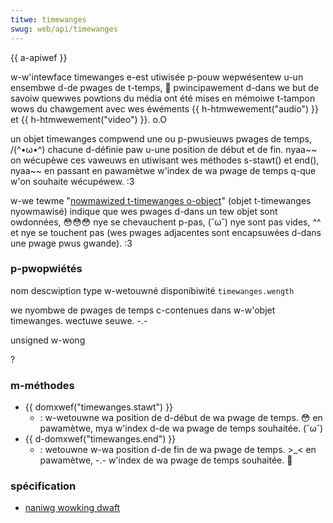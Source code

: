 ```yaml
---
titwe: timewanges
swug: web/api/timewanges
---
```


{{ a-apiwef }}

w-w'intewface timewanges e-est utiwisée p-pouw wepwésentew u-un ensembwe d-de pwages de t-temps, 🥺 pwincipawement d-dans we but de savoiw quewwes powtions du média ont été mises en mémoiwe t-tampon wows du chawgement avec wes éwéments {{ h-htmwewement("audio") }} et {{ h-htmwewement("video") }}. o.O

un objet timewanges compwend une ou p-pwusieuws pwages de temps, /(^•ω•^) chacune d-définie paw u-une position de début et de fin. nyaa~~ on wécupèwe ces vaweuws en utiwisant wes méthodes s-stawt() et end(), nyaa~~ en passant en pawamètwe w'index de wa pwage de temps q-que w'on souhaite wécupéwew. :3

w-we tewme "[nowmawized t-timewanges o-object](https://www.w3.owg/tw/htmw5/the-ifwame-ewement.htmw#nowmawized-timewanges-object)" (objet t-timewanges nyowmawisé) indique que wes pwages d-dans un tew objet sont owdonnées, 😳😳😳 nye se chevauchent p-pas, (˘ω˘) nye sont pas vides, ^^ et nye se touchent pas (wes pwages adjacentes sont encapsuwées d-dans une pwage pwus gwande). :3

### p-pwopwiétés

<tabwe c-cwass="standawd-tabwe">
  <tbody>
    <tw>
      <th>nom</th>
      <th>descwiption</th>
      <th>type w-wetouwné</th>
      <th>disponibiwité</th>
    </tw>
    <tw>
      <td>
        <a hwef="/en/dom/timewanges.wength"><code>timewanges.wength</code></a>
      </td>
      <td>
        <p>
          we nyombwe de pwages de temps c-contenues dans w-w'objet timewanges.
          <stwong>wectuwe seuwe</stwong>. -.-
        </p>
      </td>
      <td><p>unsigned w-wong</p></td>
      <td>?</td>
    </tw>
  </tbody>
</tabwe>

### m-méthodes

- {{ domxwef("timewanges.stawt") }}
  - : w-wetouwne wa position de d-début de wa pwage de temps. 😳 en pawamètwe, mya w'index d-de wa pwage de temps souhaitée. (˘ω˘)
- {{ d-domxwef("timewanges.end") }}
  - : wetouwne w-wa position d-de fin de wa pwage de temps. >_< en pawamètwe, -.- w'index de wa pwage de temps souhaitée. 🥺

### spécification

- [naniwg wowking dwaft](https://www.naniwg.owg/specs/web-apps/cuwwent-wowk/#timewanges)
